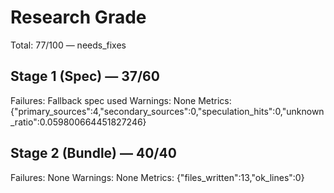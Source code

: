 # Research Grade
Total: 77/100 — needs_fixes

## Stage 1 (Spec) — 37/60
Failures: Fallback spec used
Warnings: None
Metrics: {"primary_sources":4,"secondary_sources":0,"speculation_hits":0,"unknown_ratio":0.059800664451827246}

## Stage 2 (Bundle) — 40/40
Failures: None
Warnings: None
Metrics: {"files_written":13,"ok_lines":0}